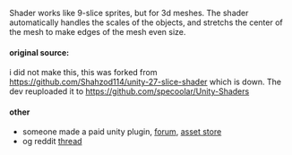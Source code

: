   Shader works like 9-slice sprites, but for 3d meshes. 
  The shader automatically handles the scales of the objects,
  and stretchs the center of the mesh to make edges of the mesh even size.

#### original source:
  i did not make this, this was forked from https://github.com/Shahzod114/unity-27-slice-shader
  which is down. The dev reuploaded it to https://github.com/specoolar/Unity-Shaders

#### other
- someone made a paid unity plugin, [forum](https://forum.unity.com/threads/27-slicer-9-slicing-but-for-3d-meshes.1200301/), [asset store](https://assetstore.unity.com/packages/tools/utilities/27-slicer-204453)
- og reddit [thread](https://www.reddit.com/r/Unity3D/comments/ifcede/made_a_shader_something_like_9slice_sprites_but/)
